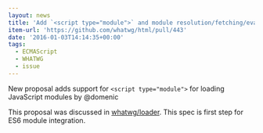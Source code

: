 ```yaml
---
layout: news
title: 'Add `<script type="module">` and module resolution/fetching/evaluation by domenic · Pull Request #443 · whatwg/html'
item-url: 'https://github.com/whatwg/html/pull/443'
date: '2016-01-03T14:14:35+00:00'
tags:
  - ECMAScript
  - WHATWG
  - issue
---
```

New proposal adds support for `<script type="module">` for loading JavaScript modules by @domenic

This proposal was discussed in [whatwg/loader](https://github.com/whatwg/loader/issues/83 "whatwg/loader").
This spec is first step for ES6 module integration.
